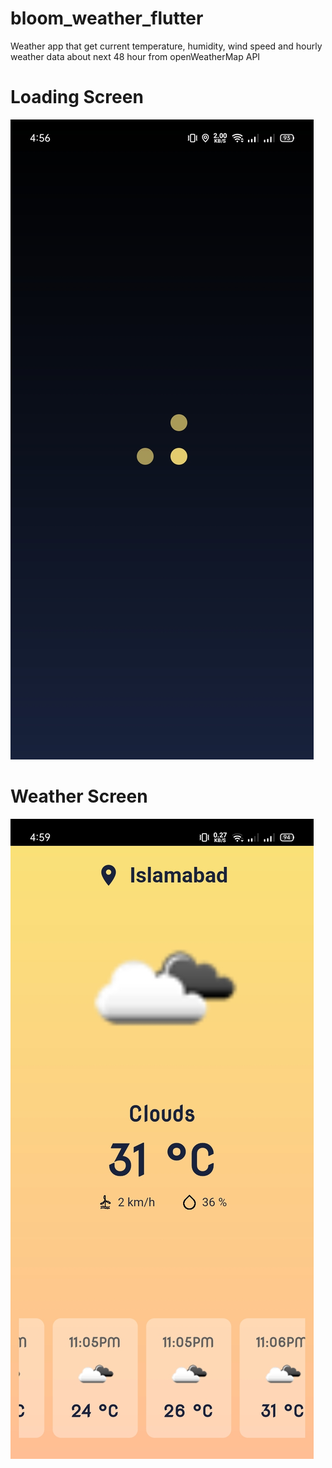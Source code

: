 # bloom_weather_flutter
Weather app that get current temperature, humidity, wind speed and hourly weather data about next 48 hour from openWeatherMap API

# Loading Screen

<img src="images/1.jpg" >

# Weather Screen

<img src="images/2.jpg" >

